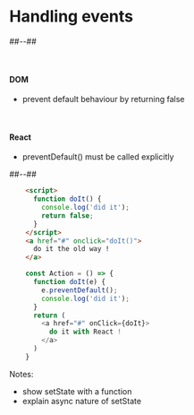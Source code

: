 <!-- .slide: class="two-column-layout" -->

# Handling events

##--##

<br/>

#### DOM
- prevent default behaviour by returning false

<br/>

#### React
- preventDefault() must be called explicitly

##--##

```html
    <script>
      function doIt() {
        console.log('did it');
        return false;
      }
    </script>
    <a href="#" onclick="doIt()">
      do it the old way !
    </a>
```

```javascript
    const Action = () => {
      function doIt(e) {
        e.preventDefault();
        console.log('did it');
      }
      return (
        <a href="#" onClick={doIt}>
          do it with React !
        </a>
      )
    }
```

Notes:
- show setState with a function
- explain async nature of setState
